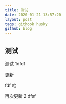 ```yaml
---
title: 测试
date: 2020-01-21 13:57:20
layout: post
tags: githook husky
github: blog
---
```


## 测试

测试 1dfdf

更新

fdf 哈

再次更新 2
dfsf
